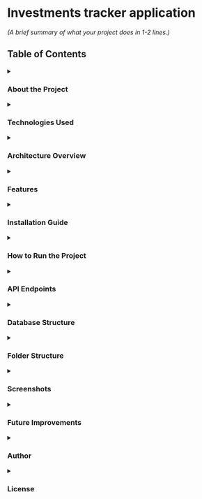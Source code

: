 # Investments tracker application

_(A brief summary of what your project does in 1-2 lines.)_


## Table of Contents

<details>
<summary><h3>About the Project</h3></summary>

This project is an Investments tracker application, that helps you track your investments.
Deposits and Withdrawals can be only in 1 currency - EUR

</details>


<details>
<summary><h3>Technologies Used</h3></summary>

| Layer           | Technology         |
|-----------------|--------------------|
| Backend         | Java & Spring Boot |
| Database        | MySQL              |
| ORM             | Spring Data JPA    |
| Authentication  | JWT?               |
| Build tools     | Maven              |
| Frontend        | React              |
| Version control | Git                |

</details>


<details>
<summary><h3>Architecture Overview</h3></summary>

_Diagram how the app works_

</details>


<details>
<summary><h3>Features</h3></summary>

User Registration & Login
JWT Authentication
CRUD Operations
Role-based Authorization
Pagination & Sorting
Swagger API Documentation
Error Handling

</details>


<details>
<summary><h3>Installation Guide</h3></summary>

What is needed to run the project

</details>


<details>
<summary><h3>How to Run the Project</h3></summary>

Backend installation
Frontend installation

</details>


<details>
<summary><h3>API Endpoints</h3></summary>

Create an openapi.json file and automatically generate API docs using Swagger.

| Method | Endpoint                                       | Description                     | Auth required |
|--------|------------------------------------------------|---------------------------------|---------------|
| `POST` | `/api/deposit/in`                              | Make a deposit                  |               |
| `GET`  | `/api/deposit/get/from/{fromDate}/to/{toDate}` | Get deposits in range           |               |
| `GET`  | `/api/deposit/get/all`                         | Get all deposits                |               |
| `GET`  | `/api/deposit/get/total/amount`                | Get total amount of deposits    |               |
| `POST` | `/withdrawal/out`                              | Make a withdrawal               |               |
| `GET`  | `/withdrawal/get/from/{fromDate}/to/{toDate}`  | Get withdrawals in range        |               |
| `GET`  | `/withdrawal/get/all`                          | Get all withdrawals             |               |
| `GET`  | `/withdrawal/get/total/amount`                 | Get total amount of withdrawals |               |
| `POST` | `/dividend/in`                                 | Insert a dividend               |               |
| `GET`  | `/dividend/get/from/{fromDate}/to/{toDate}`    | Get dividends in range          |               |
| `GET`  | `/dividend/get/all`                            | Get all dividends               |               |
| `GET`  | `/dividend/get/total/amount`                   | Get total amount of dividends   |               |
| `POST` | `/api/transaction/in`                          | Insert a transaction            |               |

</details> 


<details>
<summary><h3>Database Structure</h3></summary>

DB schema

</details>


<details>
<summary><h3>Folder Structure</h3></summary>

Screenshot from IntelliJ

</details>


<details>
<summary><h3>Screenshots</h3></summary>

Home Page
Login Page

</details>


<details>
<summary><h3>Future Improvements</h3></summary>

- Add Swagger-ui
- Add email notification for weekly portfolio view
- Docker

</details>


<details>
<summary><h3>Author</h3></summary>

#### Your Name: Denis Buserski 
#### [LinkedIn](https://www.linkedin.com/in/denis-buserski/) 
#### [GitHub](https://github.com/DenisBuserski) 

</details>


<details>
<summary><h3>License</h3></summary>

This project is licensed under the MIT License. (ADD MIT)

</details>
